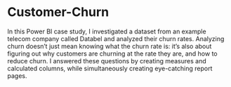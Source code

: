 # Customer-Churn


In this Power BI case study, I investigated a dataset from an example telecom company called Databel and analyzed their churn rates. Analyzing churn doesn’t just mean knowing what the churn rate is: it’s also about figuring out why customers are churning at the rate they are, and how to reduce churn. I answered these questions by creating measures and calculated columns, while simultaneously creating eye-catching report pages.
